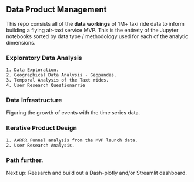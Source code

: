 
## Data Product Management 

This repo consists all of the **data workings** of 1M+ taxi ride data to inform building a flying air-taxi service MVP.
This is the entirety of the Jupyter notebooks sorted by data type / methodology used for each of the analytic dimensions.


### Exploratory Data Analysis

    1. Data Exploration.
    2. Geographical Data Analysis - Geopandas.
    3. Temporal Analysis of the Taxt rides.
    4. User Research Questionarrie


### Data Infrastructure

Figuring the growth of events with the time series data. 


### Iterative Product Design 

    1. AARRR Funnel analysis from the MVP launch data.
    2. User Research Analysis. 
    

### Path further.


Next up: Reesarch and build out a Dash-plotly and/or Streamlit dashboard. 
